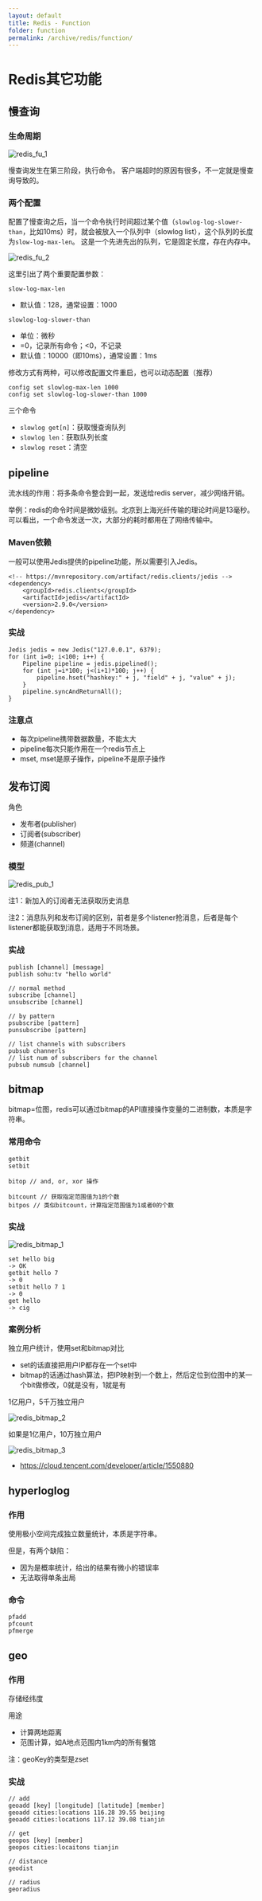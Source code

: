 ```yaml
---
layout: default
title: Redis - Function
folder: function
permalink: /archive/redis/function/
---
```


# Redis其它功能

## 慢查询

### 生命周期

![redis_fu_1](img/redis_fu_1.PNG)

慢查询发生在第三阶段，执行命令。
客户端超时的原因有很多，不一定就是慢查询导致的。

### 两个配置

配置了慢查询之后，当一个命令执行时间超过某个值（`slowlog-log-slower-than`，比如10ms）时，就会被放入一个队列中（slowlog list），这个队列的长度为`slow-log-max-len`。
这是一个先进先出的队列，它是固定长度，存在内存中。

![redis_fu_2](img/redis_fu_2.PNG)

这里引出了两个重要配置参数：

`slow-log-max-len`
- 默认值：128，通常设置：1000

`slowlog-log-slower-than`
- 单位：微秒
- =0，记录所有命令；<0，不记录
- 默认值：10000（即10ms），通常设置：1ms

修改方式有两种，可以修改配置文件重启，也可以动态配置（推荐）

~~~
config set slowlog-max-len 1000
config set slowlog-log-slower-than 1000
~~~

三个命令

- `slowlog get[n]`：获取慢查询队列
- `slowlog len`：获取队列长度
- `slowlog reset`：清空

## pipeline

流水线的作用：将多条命令整合到一起，发送给redis server，减少网络开销。

举例：redis的命令时间是微妙级别。北京到上海光纤传输的理论时间是13毫秒。可以看出，一个命令发送一次，大部分的耗时都用在了网络传输中。

### Maven依赖

一般可以使用Jedis提供的pipeline功能，所以需要引入Jedis。

~~~
<!-- https://mvnrepository.com/artifact/redis.clients/jedis -->
<dependency>
    <groupId>redis.clients</groupId>
    <artifactId>jedis</artifactId>
    <version>2.9.0</version>
</dependency>
~~~

### 实战

~~~
Jedis jedis = new Jedis("127.0.0.1", 6379);
for (int i=0; i<100; i++) {
	Pipeline pipeline = jedis.pipelined();
	for (int j=i*100; j<(i+1)*100; j++) {
		pipeline.hset("hashkey:" + j, "field" + j, "value" + j);
	}
	pipeline.syncAndReturnAll();
}
~~~

### 注意点

- 每次pipeline携带数据数量，不能太大
- pipeline每次只能作用在一个redis节点上
- mset, mset是原子操作，pipeline不是原子操作

## 发布订阅

角色
- 发布者(publisher)
- 订阅者(subscriber)
- 频道(channel)

### 模型

![redis_pub_1](img/redis_pub_1.PNG)

注1：新加入的订阅者无法获取历史消息

注2：消息队列和发布订阅的区别，前者是多个listener抢消息，后者是每个listener都能获取到消息，适用于不同场景。

### 实战

~~~
publish [channel] [message]
publish sohu:tv "hello world"

// normal method
subscribe [channel]
unsubscribe [channel]

// by pattern
psubscribe [pattern]
punsubscribe [pattern]

// list channels with subscribers
pubsub channerls
// list num of subscribers for the channel
pubsub numsub [channel]
~~~

## bitmap

bitmap=位图，redis可以通过bitmap的API直接操作变量的二进制数，本质是字符串。

### 常用命令

~~~
getbit
setbit

bitop // and, or, xor 操作

bitcount // 获取指定范围值为1的个数
bitpos // 类似bitcount，计算指定范围值为1或者0的个数
~~~

### 实战

![redis_bitmap_1](img/redis_bitmap_1.PNG)

~~~
set hello big
-> OK
getbit hello 7
-> 0
setbit hello 7 1
-> 0
get hello
-> cig
~~~

### 案例分析

独立用户统计，使用set和bitmap对比
- set的话直接把用户IP都存在一个set中
- bitmap的话通过hash算法，把IP映射到一个数上，然后定位到位图中的某一个bit做修改，0就是没有，1就是有

1亿用户，5千万独立用户

![redis_bitmap_2](img/redis_bitmap_2.PNG)

如果是1亿用户，10万独立用户

![redis_bitmap_3](img/redis_bitmap_3.PNG)

- <https://cloud.tencent.com/developer/article/1550880>

## hyperloglog

### 作用

使用极小空间完成独立数量统计，本质是字符串。

但是，有两个缺陷：
- 因为是概率统计，给出的结果有微小的错误率
- 无法取得单条出局

### 命令

~~~
pfadd
pfcount
pfmerge
~~~

## geo

### 作用

存储经纬度

用途
- 计算两地距离
- 范围计算，如A地点范围内1km内的所有餐馆

注：geoKey的类型是zset

### 实战

~~~
// add
geoadd [key] [longitude] [latitude] [member]
geoadd cities:locations 116.28 39.55 beijing
geoadd cities:locations 117.12 39.08 tianjin

// get
geopos [key] [member]
geopos cities:locaitons tianjin

// distance
geodist

// radius
georadius
~~~
